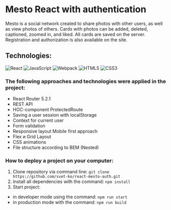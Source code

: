 # Mesto React with authentication
Mesto is a social network created to share photos with other users, as well as view photos of others. Cards with photos can be added, deleted, captioned, zoomed in, and liked. All cards are saved on the server. Registration and authorization is also available on the site.

## Technologies:

![React](https://img.shields.io/badge/-React-090909?style=for-the-badge&logo=React) 
![JavaScript](https://img.shields.io/badge/-JavaScript-090909?style=for-the-badge&logo=JavaScript)
![Webpack](https://img.shields.io/badge/-Webpack-090909?style=for-the-badge&logo=Webpack)
![HTML5](https://img.shields.io/badge/-HTML5-090909?style=for-the-badge&logo=HTML5)
![CSS3](https://img.shields.io/badge/-CSS3-090909?style=for-the-badge&logo=CSS3)

### The following approaches and technologies were applied in the project:

- React Router 5.2.1
- REST API
- HOC-component ProtectedRoute
- Saving a user session with localStorage
- Context for current user
- Form validation
- Responsive layout Mobile first approach
- Flex и Grid Layout
- CSS animations
- File structure according to BEM (Nested)

### How to deploy a project on your computer:

1. Clone repository via command line:
`git clone https://github.com/svet-ko/react-mesto-auth.git`
2. Install all dependencies with the command:
`npm install`
3. Start project:
- in developer mode using the command:
`npm run start`
- in production mode with the command:
`npm run build`
